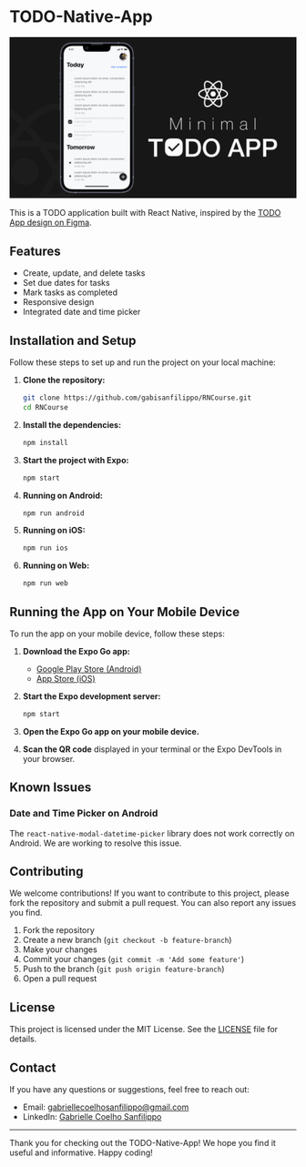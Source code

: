 # TODO-Native-App

![TODO-Native-App](assets\images\print.png) <!-- Add a screenshot of your app here -->

This is a TODO application built with React Native, inspired by the [TODO App design on Figma](https://www.figma.com/community/file/1072981172023301059/todo-app?searchSessionId=lwgltlvc-r5cdy8m07qp).

## Features

- Create, update, and delete tasks
- Set due dates for tasks
- Mark tasks as completed
- Responsive design
- Integrated date and time picker

## Installation and Setup

Follow these steps to set up and run the project on your local machine:

1. **Clone the repository:**

   ```bash
   git clone https://github.com/gabisanfilippo/RNCourse.git
   cd RNCourse
   ```

2. **Install the dependencies:**

   ```bash
   npm install
   ```

3. **Start the project with Expo:**

   ```bash
   npm start
   ```

4. **Running on Android:**

   ```bash
   npm run android
   ```

5. **Running on iOS:**

   ```bash
   npm run ios
   ```

6. **Running on Web:**

   ```bash
   npm run web
   ```

## Running the App on Your Mobile Device

To run the app on your mobile device, follow these steps:

1. **Download the Expo Go app:**

   - [Google Play Store (Android)](https://play.google.com/store/apps/details?id=host.exp.exponent&hl=en&gl=US)
   - [App Store (iOS)](https://apps.apple.com/us/app/expo-go/id982107779)

2. **Start the Expo development server:**

   ```bash
   npm start
   ```

3. **Open the Expo Go app on your mobile device.**

4. **Scan the QR code** displayed in your terminal or the Expo DevTools in your browser.

## Known Issues

### Date and Time Picker on Android

The `react-native-modal-datetime-picker` library does not work correctly on Android. We are working to resolve this issue.

## Contributing

We welcome contributions! If you want to contribute to this project, please fork the repository and submit a pull request. You can also report any issues you find.

1. Fork the repository
2. Create a new branch (`git checkout -b feature-branch`)
3. Make your changes
4. Commit your changes (`git commit -m 'Add some feature'`)
5. Push to the branch (`git push origin feature-branch`)
6. Open a pull request

## License

This project is licensed under the MIT License. See the [LICENSE](LICENSE) file for details.

## Contact

If you have any questions or suggestions, feel free to reach out:

- Email: gabriellecoelhosanfilippo@gmail.com
- LinkedIn: [Gabrielle Coelho Sanfilippo](https://www.linkedin.com/in/gabrielle-coelho-sanfilippo/)

---

Thank you for checking out the TODO-Native-App! We hope you find it useful and informative. Happy coding!
